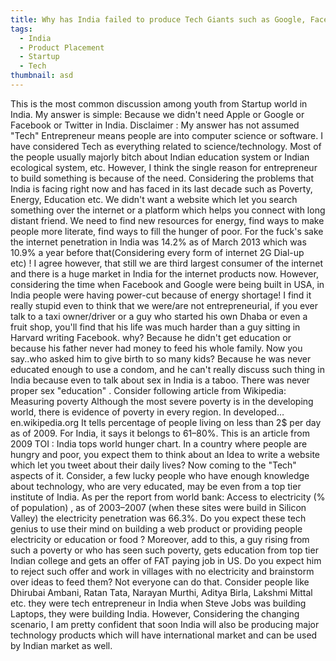 ```yaml
---
title: Why has India failed to produce Tech Giants such as Google, Facebook etc?
tags:
  - India
  - Product Placement
  - Startup
  - Tech
thumbnail: asd
---
```


This is the most common discussion among youth from Startup world in India. My answer is simple:
Because we didn't need Apple or Google or Facebook or Twitter in India.
Disclaimer : My answer has not assumed "Tech" Entrepreneur means people are into computer science or software. I have considered Tech as everything related to science/technology.
Most of the people usually majorly bitch about Indian education system or Indian ecological system, etc. However, I think the single reason for entrepreneur to build something is because of the need.
Considering the problems that India is facing right now and has faced in its last decade such as Poverty, Energy, Education etc. We didn't want a website which let you search something over the internet or a platform which helps you connect with long distant friend. We need to find new resources for energy, find ways to make people more literate, find ways to fill the hunger of poor.
For the fuck's sake the internet penetration in India was 14.2% as of March 2013 which was 10.9% a year before that(Considering every form of internet 2G Dial-up etc) ! I agree however, that still we are third largest consumer of the internet and there is a huge market in India for the internet products now. However, considering the time when Facebook and Google were being built in USA, in India people were having power-cut because of energy shortage!
I find it really stupid even to think that we were/are not entrepreneurial, if you ever talk to a taxi owner/driver or a guy who started his own Dhaba or even a fruit shop, you'll find that his life was much harder than a guy sitting in Harvard writing Facebook. why? Because he didn't get education or because his father never had money to feed his whole family. Now you say..who asked him to give birth to so many kids? Because he was never educated enough to use a condom, and he can't really discuss such thing in India because even to talk about sex in India is a taboo. There was never proper sex "education" .
Consider following article from Wikipedia:
Measuring poverty
Although the most severe poverty is in the developing world, there is evidence of poverty in every region. In developed…en.wikipedia.org
It tells percentage of people living on less than 2$ per day as of 2009. For India, it says it belongs to 61–80%.
This is an article from 2009 TOI : India tops world hunger chart.
In a country where people are hungry and poor, you expect them to think about an Idea to write a website which let you tweet about their daily lives?
Now coming to the "Tech" aspects of it. Consider, a few lucky people who have enough knowledge about technology, who are very educated, may be even from a top tier institute of India.
As per the report from world bank: Access to electricity (% of population) , as of 2003–2007 (when these sites were build in Silicon Valley) the electricity penetration was 66.3%.
Do you expect these tech genius to use their mind on building a web product or providing people electricity or education or food ?
Moreover, add to this, a guy rising from such a poverty or who has seen such poverty, gets education from top tier Indian college and gets an offer of FAT paying job in US. Do you expect him to reject such offer and work in villages with no electricity and brainstorm over ideas to feed them? Not everyone can do that.
Consider people like Dhirubai Ambani, Ratan Tata, Narayan Murthi, Aditya Birla, Lakshmi Mittal etc. they were tech entrepreneur in India when Steve Jobs was building Laptops, they were building India.
However, Considering the changing scenario, I am pretty confident that soon India will also be producing major technology products which will have international market and can be used by Indian market as well.

